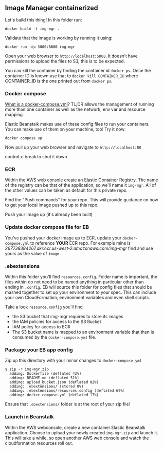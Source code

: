 ## Image Manager containerized

Let's build this thing! In this folder run:

```
docker build -t img-mgr .
```

Validate that the image is working by running it using:

```
docker run -dp 5000:5000 img-mgr
```

Open your web browser to `http://localhost:5000`. It doesn't have permissions to upload the files to S3, this is to be expected.

You can kill the container by finding the container id `docker ps`. Once the container ID is known use that to `docker kill CONTAINER_ID` where CONTAINER_ID is the one printed out from `docker ps`.

### Docker compose

[What is a docker-compose.yml](https://docs.docker.com/compose/)? TL;DR allows the management of running more than one container as well as the network, env var and resource mapping.

Elastic Beanstalk makes use of these config files to run your containers. You can make use of them on your machine, too! Try it now:

```
docker compose up
```

Now pull up your web browser and navigate to `http://localhost:80`

control-c break to shut it down.

### ECR

Within the AWS web console create an Elastic Container Registry. The name of the registry can be that of the application, so we'll name it `img-mgr`. All of the other values can be taken as default for this private repo.

Find the "Push commands" for your repo. This will provide guidance on how to get your local image pushed up to this repo.

Push your image up (it's already been built)


### Update docker compose file for EB

You've pushed your docker image up to ECR, update your `docker-compose.yml` to reference **YOUR** ECR repo. For example mine is *267738384267.dkr.ecr.us-west-2.amazonaws.com/img-mgr* find and use yours as the value of `image`

### .ebextensions

Within this folder you'll find `resources.config`. Folder name is important, the files within do not need to be named anything in particular other than ending in `.config`. EB will source this folder for config files that should be mashed together to set up your environment to your spec. This can include your own CloudFormation, environment variables and even shell scripts.

Take a look `resource.config` you'll find

* the S3 bucket that img-mgr requires to store its images
* the IAM policies for access to the S3 Bucket
* IAM policy for access to ECR
* The S3 bucket name is mapped to an environment variable that then is consumed by the `docker-compose.yml` file.

### Package your EB app config

Zip up this directory with your minor changes to `docker-compose.yml`

```
$ zip -r img-mgr.zip .
  adding: Dockerfile (deflated 42%)
  adding: README.md (deflated 51%)
  adding: upload_bucket.json (deflated 82%)
  adding: .ebextensions/ (stored 0%)
  adding: .ebextensions/resources.config (deflated 69%)
  adding: docker-compose.yml (deflated 17%)
```

Ensure that `.ebextensions/` folder is at the root of your zip file!

### Launch in Beanstalk

Within the AWS webconsole, create a new container Elastic Beanstalk application. Choose to upload your newly created `img-mgr.zip` and launch it. This will take a while, so open another AWS web console and watch the cloudformation resources roll out.
